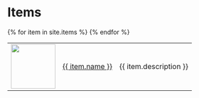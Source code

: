 <h1>Items</h1>
<table>
{% for item in site.items %}
   <!-- <a href = '{{ item.url }}'>{{ item.name }}</a> -->
   <tr>
        <td>
            <img width = '100' height = '100' src = '{{ item.image }}' />
        </td>
        <td><a href = '{{ item.url }}'>{{ item.name }}</a></td>
        <td>{{ item.description }}</td>
    </tr>
{% endfor %}
</table>

